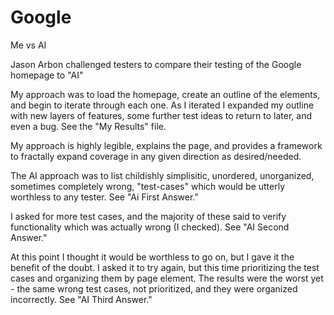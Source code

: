 # Google
Me vs AI

Jason Arbon challenged testers to compare their testing of the Google homepage to "AI"

My approach was to load the homepage, create an outline of the elements, and begin to iterate through each one. As I iterated I expanded my outline with new layers of features, some further test ideas to return to later, and even a bug. See the "My Results" file.

My approach is highly legible, explains the page, and provides a framework to fractally expand coverage in any given direction as desired/needed.

The AI approach was to list childishly simplisitic, unordered, unorganized, sometimes completely wrong, "test-cases" which would be utterly worthless to any tester. See "Ai First Answer."

I asked for more test cases, and the majority of these said to verify functionality which was actually wrong (I checked). See "AI Second Answer."

At this point I thought it would be worthless to go on, but I gave it the benefit of the doubt. I asked it to try again, but this time prioritizing the test cases and organizing them by page element. The results were the worst yet - the same wrong test cases, not prioritized, and they were organized incorrectly. See "AI Third Answer."
